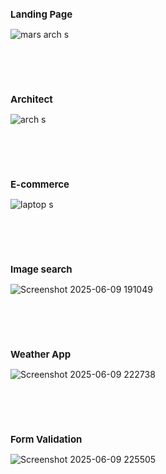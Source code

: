 <h2 style="font-size: 15px;">Landing Page</h2>

![mars arch s](https://github.com/user-attachments/assets/27888c17-b389-4cc4-9010-2c03069a792c)

<br><br><br>

<h2 style="font-size: 15px;">Architect</h2>

![arch s](https://github.com/user-attachments/assets/c0f09498-601b-4b78-b8d2-0b6c0692d280)

<br><br><br>

<h2 style="font-size: 15px;">E-commerce</h2> 

![laptop s](https://github.com/user-attachments/assets/1c1d3aa6-51ca-49b6-b3d0-76818bbb50f0)

<br><br><br>

<h2 style="font-size: 15px;">Image search</h2> 

![Screenshot 2025-06-09 191049](https://github.com/user-attachments/assets/817f6d31-575f-46c7-a782-db0fa647f8cc)

<br><br><br>

<h2 style="font-size: 15px;">Weather App</h2> 

![Screenshot 2025-06-09 222738](https://github.com/user-attachments/assets/76cab35e-7a15-403a-8977-4fef58bc8ec9)

<br><br><br>

<h2 style="font-size: 15px;">Form Validation</h2> 

![Screenshot 2025-06-09 225505](https://github.com/user-attachments/assets/d8abba7c-cffa-4180-9106-0fd8f625b59f)

<br><br><br>
